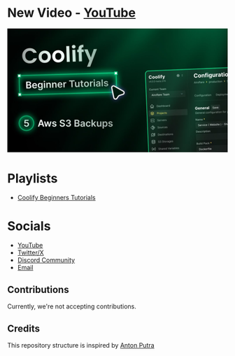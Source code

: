 # New Video - [YouTube](https://youtu.be/gVRjtT_IKxg?si=T1bMLyLO1tL1WxaD)

[<img src="assets/5.jpg?raw=true">](https://youtu.be/gVRjtT_IKxg?si=T1bMLyLO1tL1WxaD)

# Playlists
- [Coolify Beginners Tutorials](https://www.youtube.com/playlist?list=PLoVHNPkf8ZxrVW0vclP5ngQQcTz6-VzL-)

# Socials
- [YouTube](https://www.youtube.com/@airoflare)  
- [Twitter/X](https://x.com/airoflare)  
- [Discord Community](https://discord.com/invite/djBYyv3WqN)  
- [Email](team@airoflare.com)

## Contributions
Currently, we're not accepting contributions.

## Credits
This repository structure is inspired by [Anton Putra](https://github.com/antonputra/tutorials)